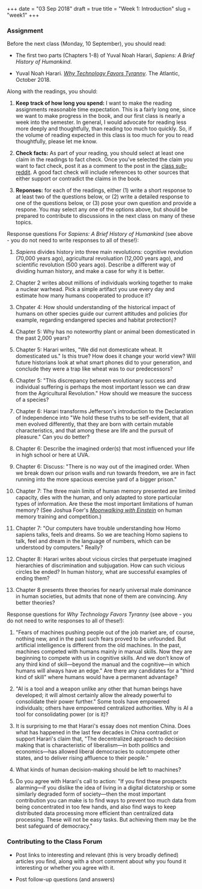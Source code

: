 +++
date = "03 Sep 2018"
draft = true
title = "Week 1: Introduction"
slug = "week1"
+++

### Assignment

Before the next class (Monday, 10 September), you should read:

- The first two parts (Chapters 1-8) of Yuval Noah Harari, _Sapiens: A Brief History of Humankind_.

- Yuval Noah Harari. [_Why Technology Favors Tyranny_](https://www.theatlantic.com/amp/article/568330/).
The Atlantic, October 2018.

Along with the readings, you should:

1. **Keep track of how long you spend:** I want to make the reading
assignments reasonable time expectation. This is a fairly long one,
since we want to make progress in the book, and our first class is
nearly a week into the semester.  In general, I would advocate for
reading less more deeply and thoughtfully, than reading too much too
quickly. So, if the volume of reading expected in this class is too
much for you to read thoughtfully, please let me know.

2. **Check facts:** As part of your reading, you should select at
least one claim in the readings to fact check. Once you've selected
the claim you want to fact check, post it as a comment to the post in
the [class sub-reddit](https://www.reddit.com/r/aipavilion/). A good
fact check will include references to other sources that either
support or contradict the claims in the book.

3. **Reponses:** for each of the readings, either (1) write a short
response to at least two of the questions below, or (2) write a
detailed response to one of the questions below, or (3) pose your own
question and provide a respone. You may select any one of the options
above, but should be prepared to contribute to discussions in the next
class on many of these topics.

Response questions For _Sapiens: A Brief History of Humankind_ (see
above - you do not need to write responses to all of these!):

   1. _Sapiens_ divides history into three main revolutions: cognitive revolution (70,000 years ago), agricultural revoluation (12,000 years ago), and scientific revolution (500 years ago). Describe a different way of dividing human history, and make a case for why it is better.

   2. Chapter 2 writes about millions of individuals working together to make a nuclear warhead.  Pick a simple artifact you use every day and estimate how many humans cooperated to produce it?

   3. Chpater 4: How should understanding of the historical impact of humans on other species guide our current attitudes and policies (for example, regarding endangered species and habitat protection)?

   4. Chapter 5: Why has no noteworthy plant or animal been domesticated in the past 2,000 years?

   5. Chapter 5: Harari writes, "We did not domesticate wheat. It domesticated us." Is this true? How does it change your world view? Will future historians look at what smart phones did to your generation, and conclude they were a trap like wheat was to our predecessors?

   6. Chapter 5: "This discrepancy between evolutionary success and individual suffering is
perhaps the most important lesson we can draw from the Agricultural Revolution." How should we measure the success of a species?

   7. Chapter 6: Harari transforms Jefferson's introduction to the Declaration of Independence into "We hold these truths to be self-evident, that all men evolved differently, that they are born with certain mutable characteristics, and that among these are life and the pursuit of pleasure."  Can you do better?

   8. Chapter 6: Describe the imagined order(s) that most influenced your life in high school or here at UVA.

   9. Chapter 6: Discuss: "There is no way out of the imagined order. When we break down our prison walls and run towards freedom, we are in fact running into the more spacious
exercise yard of a bigger prison." 
 
   10. Chapter 7: The three main limits of human memory presented are limited capacity, dies with the human, and only adapted to store particular types of information. Are these the most important limitations of human memory? (See Joshua Foer's [_Moonwalking with Einstein_](https://www.amazon.com/Moonwalking-with-Einstein/dp/B004QFAEJC/) on human memory training and competition.)

   11. Chapter 7: "Our computers have trouble understanding how Homo sapiens
talks, feels and dreams. So we are teaching Homo sapiens to talk, feel
and dream in the language of numbers, which can be understood by
computers." Really?

   12. Chapter 8: Harari writes about vicious circles that perpetuate imagined hierarchies of discrimination and subjugation. How can such vicious circles be ended? In human history, what are successful examples of ending them?

   13. Chapter 8 presents three theories for nearly universal male dominance in human societies, but admits that none of them are convincing. Any better theories? 

Response questions for _Why Technology Favors Tyranny_ (see above - you do not need to write responses to all of these!):

   1. "Fears of machines pushing people out of the job market are, of course, nothing new, and in the past such fears proved to be unfounded. But artificial intelligence is different from the old machines. In the past, machines competed with humans mainly in manual skills. Now they are beginning to compete with us in cognitive skills. And we don’t know of any third kind of skill—beyond the manual and the cognitive—in which humans will always have an edge." Are there any candidates for a "third kind of skill" where humans would have a permanent advantage?

   2. "AI is a tool and a weapon unlike any other that human beings have developed; it will almost certainly allow the already powerful to consolidate their power further." Some tools have empowered individuals; others have empowered centralized authorities. Why is AI a tool for consolidating power (or is it)?

   3. It is surprising to me that Harari's essay does not mention China. Does what has happened in the last few decades in China contradict or support Harari's claim that, "The decentralized approach to decision making that is characteristic of liberalism—in both politics and economics—has allowed liberal democracies to outcompete other states, and to deliver rising affluence to their people."

   4. What kinds of human decision-making should be left to machines?

   5. Do you agree with Harari's call to action: "If you find these prospects alarming—if you dislike the idea of living in a digital dictatorship or some similarly degraded form of society—then the most important contribution you can make is to find ways to prevent too much data from being concentrated in too few hands, and also find ways to keep distributed data processing more efficient than centralized data processing. These will not be easy tasks. But achieving them may be the best safeguard of democracy." 

### Contributing to the Class Forum

- Post links to interesting and relevant (this is very broadly defined) articles you find, along with a short comment about why you found it interesting or whether you agree with it.

- Post follow-up questions (and answers) 

   <div class="quote">
   </div>